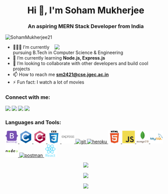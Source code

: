 <h1 align="center">Hi 👋, I'm Soham Mukherjee</h1>
<h3 align="center">An aspiring MERN Stack Developer from India</h3>

<p align="left"> <img src="https://komarev.com/ghpvc/?username=SohamMukherjee21&label=Profile%20views&color=red&style=flat" alt="SohamMukherjee21" /> </p>

<img align="right" src="https://cdn.dribbble.com/users/2147021/screenshots/4704853/managertyping.gif" width="350">

- 👨🏻‍🎓 I’m currently pursuing B.Tech in Computer Science & Engineering
- 🌱 I’m currently learning **Node.js, Express.js**
- 🤝 I’m looking to collaborate with other developers and build cool projects
- 📫 How to reach me **sm2421@cse.jgec.ac.in**
- ⚡ Fun fact: I watch a lot of movies

<h3 align="left">Connect with me:</h3>

[![](https://img.shields.io/badge/Facebook-1877F2?style=for-the-badge&logo=facebook&logoColor=white)](https://www.facebook.com/profile.php?id=100074258346144)
[![](https://img.shields.io/badge/Instagram-E4405F?style=for-the-badge&logo=instagram&logoColor=white)](https://www.instagram.com/_sohammukherjee)
[![](https://img.shields.io/badge/LinkedIn-0077B5?style=for-the-badge&logo=linkedin&logoColor=white)](https://www.linkedin.com/in/soham-mukherjee-b67125203)
[![](https://img.shields.io/badge/Twitter-1DA1F2?style=for-the-badge&logo=twitter&logoColor=white)](https://twitter.com/_Soham6)

<h3 align="left">Languages and Tools:</h3>
<p align="left"> <a href="https://getbootstrap.com" target="_blank" rel="noreferrer"> <img src="https://raw.githubusercontent.com/devicons/devicon/master/icons/bootstrap/bootstrap-plain-wordmark.svg" alt="bootstrap" width="40" height="40"/> </a> <a href="https://www.cprogramming.com/" target="_blank" rel="noreferrer"> <img src="https://raw.githubusercontent.com/devicons/devicon/master/icons/c/c-original.svg" alt="c" width="40" height="40"/> </a> <a href="https://www.w3schools.com/cpp/" target="_blank" rel="noreferrer"> <img src="https://raw.githubusercontent.com/devicons/devicon/master/icons/cplusplus/cplusplus-original.svg" alt="cplusplus" width="40" height="40"/> </a> <a href="https://www.w3schools.com/css/" target="_blank" rel="noreferrer"> <img src="https://raw.githubusercontent.com/devicons/devicon/master/icons/css3/css3-original-wordmark.svg" alt="css3" width="40" height="40"/> </a> <a href="https://expressjs.com" target="_blank" rel="noreferrer"> <img src="https://raw.githubusercontent.com/devicons/devicon/master/icons/express/express-original-wordmark.svg" alt="express" width="40" height="40"/> </a> <a href="https://git-scm.com/" target="_blank" rel="noreferrer"> <img src="https://www.vectorlogo.zone/logos/git-scm/git-scm-icon.svg" alt="git" width="40" height="40"/> </a> <a href="https://heroku.com" target="_blank" rel="noreferrer"> <img src="https://www.vectorlogo.zone/logos/heroku/heroku-icon.svg" alt="heroku" width="40" height="40"/> </a> <a href="https://www.w3.org/html/" target="_blank" rel="noreferrer"> <img src="https://raw.githubusercontent.com/devicons/devicon/master/icons/html5/html5-original-wordmark.svg" alt="html5" width="40" height="40"/> </a> <a href="https://developer.mozilla.org/en-US/docs/Web/JavaScript" target="_blank" rel="noreferrer"> <img src="https://raw.githubusercontent.com/devicons/devicon/master/icons/javascript/javascript-original.svg" alt="javascript" width="40" height="40"/> </a> <a href="https://www.mongodb.com/" target="_blank" rel="noreferrer"> <img src="https://raw.githubusercontent.com/devicons/devicon/master/icons/mongodb/mongodb-original-wordmark.svg" alt="mongodb" width="40" height="40"/> </a> <a href="https://www.mysql.com/" target="_blank" rel="noreferrer"> <img src="https://raw.githubusercontent.com/devicons/devicon/master/icons/mysql/mysql-original-wordmark.svg" alt="mysql" width="40" height="40"/> </a> <a href="https://nodejs.org" target="_blank" rel="noreferrer"> <img src="https://raw.githubusercontent.com/devicons/devicon/master/icons/nodejs/nodejs-original-wordmark.svg" alt="nodejs" width="40" height="40"/> </a> <a href="https://postman.com" target="_blank" rel="noreferrer"> <img src="https://www.vectorlogo.zone/logos/getpostman/getpostman-icon.svg" alt="postman" width="40" height="40"/> </a> <a href="https://reactjs.org/" target="_blank" rel="noreferrer"> <img src="https://raw.githubusercontent.com/devicons/devicon/master/icons/react/react-original-wordmark.svg" alt="react" width="40" height="40"/> </a> </p>

<p align="center">
    <img src="https://github-readme-stats.vercel.app/api?username=SohamMukherjee21&count_private=true&show_icons=true&theme=radical" />
</p>

<p align="center">
    <img src="https://github-readme-stats.vercel.app/api/top-langs/?username=SohamMukherjee21&layout=compact&theme=react&count_private=false" />
</p>

<p align="center">
    <img src="https://github-readme-streak-stats.herokuapp.com?user=SohamMukherjee21&theme=vision-friendly-dark" />
</p>
